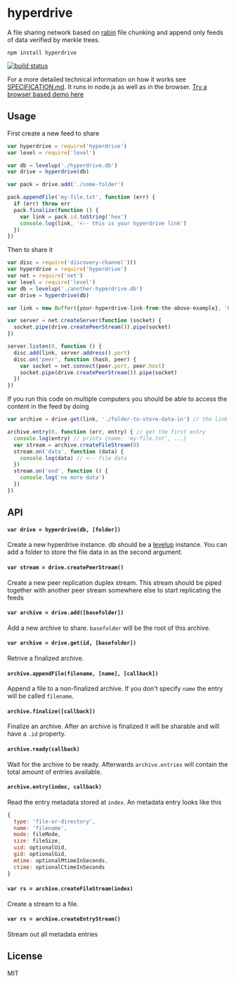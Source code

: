 # hyperdrive

A file sharing network based on [rabin](https://github.com/maxogden/rabin) file chunking and append only feeds of data verified by merkle trees.

```
npm install hyperdrive
```

[![build status](http://img.shields.io/travis/mafintosh/hyperdrive.svg?style=flat)](http://travis-ci.org/mafintosh/hyperdrive)

For a more detailed technical information on how it works see [SPECIFICATION.md](SPECIFICATION.md). It runs in node.js as well as in the browser. [Try a browser based demo here](http://mafintosh.github.io/hyperdrive)

## Usage

First create a new feed to share

``` js
var hyperdrive = require('hyperdrive')
var level = require('level')

var db = levelup('./hyperdrive.db')
var drive = hyperdrive(db)

var pack = drive.add('./some-folder')

pack.appendFile('my-file.txt', function (err) {
  if (err) throw err
  pack.finalize(function () {
    var link = pack.id.toString('hex')
    console.log(link, '<-- this is your hyperdrive link')
  })
})
```

Then to share it

``` js
var disc = require('discovery-channel')()
var hyperdrive = require('hyperdrive')
var net = require('net')
var level = require('level')
var db = levelup('./another-hyperdrive.db')
var drive = hyperdrive(db)

var link = new Buffer({your-hyperdrive-link-from-the-above-example}, 'hex')

var server = net.createServer(function (socket) {
  socket.pipe(drive.createPeerStream()).pipe(socket)
})

server.listen(0, function () {
  disc.add(link, server.address().port)
  disc.on('peer', function (hash, peer) {
    var socket = net.connect(peer.port, peer.host)
    socket.pipe(drive.createPeerStream()).pipe(socket)
  })
})
```

If you run this code on multiple computers you should be able to access
the content in the feed by doing

``` js
var archive = drive.get(link, './folder-to-store-data-in') // the link identifies/verifies the content

archive.entry(0, function (err, entry) { // get the first entry
  console.log(entry) // prints {name: 'my-file.txt', ...}
  var stream = archive.createFileStream(0)
  stream.on('data', function (data) {
    console.log(data) // <-- file data
  })
  stream.on('end', function () {
    console.log('no more data')
  })
})
```

## API

#### `var drive = hyperdrive(db, [folder])`

Create a new hyperdrive instance. db should be a [levelup](https://github.com/level/levelup) instance.
You can add a folder to store the file data in as the second argument.

#### `var stream = drive.createPeerStream()`

Create a new peer replication duplex stream. This stream should be piped together with another
peer stream somewhere else to start replicating the feeds

#### `var archive = drive.add([basefolder])`

Add a new archive to share. `basefolder` will be the root of this archive.

#### `var archive = drive.get(id, [basefolder])`

Retrive a finalized archive.

#### `archive.appendFile(filename, [name], [callback])`

Append a file to a non-finalized archive. If you don't specify `name` the entry will be called `filename`.

#### `archive.finalize([callback])`

Finalize an archive. After an archive is finalized it will be sharable and will have a `.id` property.

#### `archive.ready(callback)`

Wait for the archive to be ready. Afterwards `archive.entries` will contain the total amount of entries available.

#### `archive.entry(index, callback)`

Read the entry metadata stored at `index`. An metadata entry looks like this

``` js
{
  type: 'file-or-directory',
  name: 'filename',
  mode: fileMode,
  size: fileSize,
  uid: optionalUid,
  gid: optionalGid,
  mtime: optionalMtimeInSeconds,
  ctime: optionalCtimeInSeconds
}
```

#### `var rs = archive.createFileStream(index)`

Create a stream to a file.

#### `var rs = archive.createEntryStream()`

Stream out all metadata entries

## License

MIT
